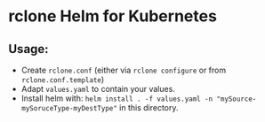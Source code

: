 # rclone Helm for Kubernetes

## Usage:
- Create `rclone.conf` (either via `rclone configure` or from `rclone.conf.template`)
- Adapt `values.yaml` to contain your values.
- Install helm with: `helm install . -f values.yaml -n "mySource-mySoruceType-myDestType"` in this directory.
